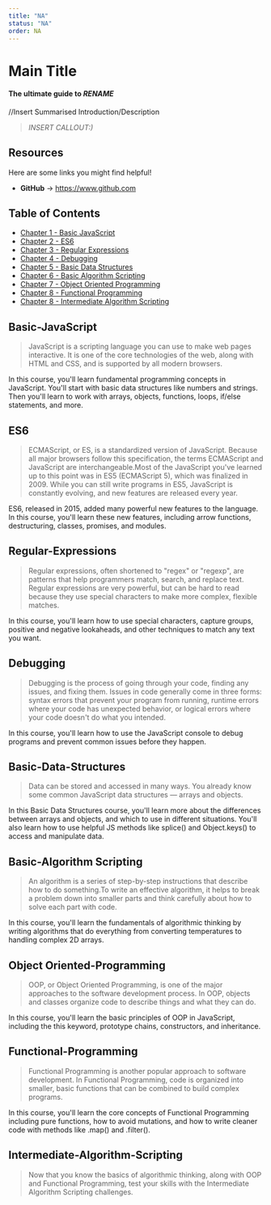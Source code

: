 ```yaml
---
title: "NA"
status: "NA"
order: NA
---
```


# Main Title

#### The ultimate guide to *RENAME* 

//Insert Summarised Introduction/Description

> *INSERT CALLOUT:)*

## Resources

Here are some links you might find helpful!

* **GitHub** -> https://www.github.com

## Table of Contents

  - [Chapter 1 - Basic JavaScript](#Basic-JavaScript)
  - [Chapter 2 - ES6](#ES6)
  - [Chapter 3 - Regular Expressions](#Regular-Expressions)
  - [Chapter 4 - Debugging](#Debugging)
  - [Chapter 5 - Basic Data Structures](#Basic-Data-Structures)
  - [Chapter 6 - Basic Algorithm Scripting](#Basic-Algorithm-Scripting)
  - [Chapter 7 - Object Oriented Programming](#Object-Oriented-Programming)
  - [Chapter 8 - Functional Programming](#Functional-Programming)
  - [Chapter 8 - Intermediate Algorithm Scripting](#Intermediate-Algorithm-Scripting)
  


## Basic-JavaScript
> JavaScript is a scripting language you can use to make web pages interactive. It is one of the core technologies of the web, along with HTML and CSS, and is supported by all modern browsers.

In this course, you'll learn fundamental programming concepts in JavaScript. You'll start with basic data structures like numbers and strings. Then you'll learn to work with arrays, objects, functions, loops, if/else statements, and more.


## ES6
> ECMAScript, or ES, is a standardized version of JavaScript. Because all major browsers follow this specification, the terms ECMAScript and JavaScript are interchangeable.Most of the JavaScript you've learned up to this point was in ES5 (ECMAScript 5), which was finalized in 2009. While you can still write programs in ES5, JavaScript is constantly evolving, and new features are released every year.

ES6, released in 2015, added many powerful new features to the language. In this course, you'll learn these new features, including arrow functions, destructuring, classes, promises, and modules.


## Regular-Expressions
> Regular expressions, often shortened to "regex" or "regexp", are patterns that help programmers match, search, and replace text. Regular expressions are very powerful, but can be hard to read because they use special characters to make more complex, flexible matches.

In this course, you'll learn how to use special characters, capture groups, positive and negative lookaheads, and other techniques to match any text you want.


## Debugging
>Debugging is the process of going through your code, finding any issues, and fixing them. Issues in code generally come in three forms: syntax errors that prevent your program from running, runtime errors where your code has unexpected behavior, or logical errors where your code doesn't do what you intended.

In this course, you'll learn how to use the JavaScript console to debug programs and prevent common issues before they happen.

## Basic-Data-Structures
>Data can be stored and accessed in many ways. You already know some common JavaScript data structures — arrays and objects.

In this Basic Data Structures course, you'll learn more about the differences between arrays and objects, and which to use in different situations. You'll also learn how to use helpful JS methods like splice() and Object.keys() to access and manipulate data.


## Basic-Algorithm Scripting
> An algorithm is a series of step-by-step instructions that describe how to do something.To write an effective algorithm, it helps to break a problem down into smaller parts and think carefully about how to solve each part with code.

In this course, you'll learn the fundamentals of algorithmic thinking by writing algorithms that do everything from converting temperatures to handling complex 2D arrays.

## Object Oriented-Programming
> OOP, or Object Oriented Programming, is one of the major approaches to the software development process. In OOP, objects and classes organize code to describe things and what they can do.

In this course, you'll learn the basic principles of OOP in JavaScript, including the this keyword, prototype chains, constructors, and inheritance.

## Functional-Programming
> Functional Programming is another popular approach to software development. In Functional Programming, code is organized into smaller, basic functions that can be combined to build complex programs.

In this course, you'll learn the core concepts of Functional Programming including pure functions, how to avoid mutations, and how to write cleaner code with methods like .map() and .filter().

## Intermediate-Algorithm-Scripting
> Now that you know the basics of algorithmic thinking, along with OOP and Functional Programming, test your skills with the Intermediate Algorithm Scripting challenges.